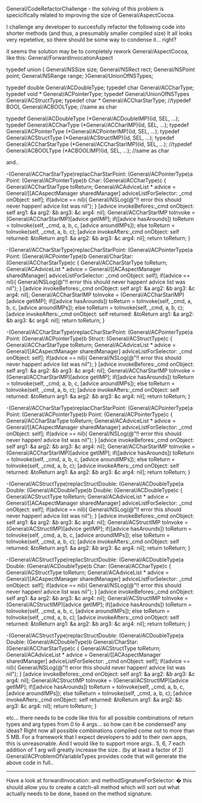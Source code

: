 General/CodeRefactorChallenge - the solving of this problem is specicifically related to improving the size of General/AspectCocoa.

I challenge any developer to succesfully refactor the following code into shorter methods (and thus, a presumably smaller compiled size)
It all looks very repetetive, so there should be some way to condense it...  right?

it seems the solution may be to completely rework General/AspectCocoa, like this: General/ForwardInvocationAspect
    

typedef union {
    General/NSSize size;
    General/NSRect rect;
    General/NSPoint point;
    General/NSRange range;
}General/UnionOfNSTypes;

typedef double General/ACDoubleType;
typedef char General/ACCharType;
typedef void * General/ACPointerType;
typedef General/UnionOfNSTypes General/ACStructType;
typedef char * General/ACCharStarType;
//typedef BOOL General/ACBOOLType; //same as char

typedef General/ACDoubleType (*General/ACDoubleIMP)(id, SEL, ...);
typedef General/ACCharType (*General/ACCharIMP)(id, SEL, ...);
typedef General/ACPointerType (*General/ACPointerIMP)(id, SEL, ...);
typedef General/ACStructType (*General/ACStructIMP)(id, SEL, ...);
typedef General/ACCharStarType (*General/ACCharStarIMP)(id, SEL, ...);
//typedef General/ACBOOLType (*ACBOOLIMP)(id, SEL, ...); //same as char



and..

    


-(General/ACCharStarType)replacCharStarPoint: (General/ACPointerType)a Point: (General/ACPointerType)b Char: (General/ACCharType)c {
    General/ACCharStarType toReturn;
    General/ACAdviceList * advice = General/[[ACAspectManager sharedManager] adviceListForSelector: _cmd onObject: self];
    if(advice == nil){ General/NSLog(@"!! error this should never happen! advice list was nil"); }
    [advice invokeBefores:_cmd onObject: self arg1: &a arg2: &b arg3: &c arg4: nil];
    General/ACCharStarIMP toInvoke = (General/ACCharStarIMP)[advice getIMP];
    if([advice hasArounds])
        toReturn = toInvoke(self, _cmd, a, b, c, [advice aroundIMPs]);
    else
        toReturn = toInvoke(self, _cmd, a, b, c);
    [advice invokeAfters:_cmd onObject: self returned: &toReturn arg1: &a arg2: &b arg3: &c arg4: nil];
    return toReturn;
}


-(General/ACCharStarType)replacCharStarPoint: (General/ACPointerType)a Point: (General/ACPointerType)b General/CharStar: (General/ACCharStarType)c {
    General/ACCharStarType toReturn;
    General/ACAdviceList * advice = General/[[ACAspectManager sharedManager] adviceListForSelector: _cmd onObject: self];
    if(advice == nil){ General/NSLog(@"!! error this should never happen! advice list was nil"); }
    [advice invokeBefores:_cmd onObject: self arg1: &a arg2: &b arg3: &c arg4: nil];
    General/ACCharStarIMP toInvoke = (General/ACCharStarIMP)[advice getIMP];
    if([advice hasArounds])
        toReturn = toInvoke(self, _cmd, a, b, c, [advice aroundIMPs]);
    else
        toReturn = toInvoke(self, _cmd, a, b, c);
    [advice invokeAfters:_cmd onObject: self returned: &toReturn arg1: &a arg2: &b arg3: &c arg4: nil];
    return toReturn;
}


-(General/ACCharStarType)replacCharStarPoint: (General/ACPointerType)a Point: (General/ACPointerType)b Struct: (General/ACStructType)c {
    General/ACCharStarType toReturn;
    General/ACAdviceList * advice = General/[[ACAspectManager sharedManager] adviceListForSelector: _cmd onObject: self];
    if(advice == nil){ General/NSLog(@"!! error this should never happen! advice list was nil"); }
    [advice invokeBefores:_cmd onObject: self arg1: &a arg2: &b arg3: &c arg4: nil];
    General/ACCharStarIMP toInvoke = (General/ACCharStarIMP)[advice getIMP];
    if([advice hasArounds])
        toReturn = toInvoke(self, _cmd, a, b, c, [advice aroundIMPs]);
    else
        toReturn = toInvoke(self, _cmd, a, b, c);
    [advice invokeAfters:_cmd onObject: self returned: &toReturn arg1: &a arg2: &b arg3: &c arg4: nil];
    return toReturn;
}


-(General/ACCharStarType)replacCharStarPoint: (General/ACPointerType)a Point: (General/ACPointerType)b Point: (General/ACPointerType)c {
    General/ACCharStarType toReturn;
    General/ACAdviceList * advice = General/[[ACAspectManager sharedManager] adviceListForSelector: _cmd onObject: self];
    if(advice == nil){ General/NSLog(@"!! error this should never happen! advice list was nil"); }
    [advice invokeBefores:_cmd onObject: self arg1: &a arg2: &b arg3: &c arg4: nil];
    General/ACCharStarIMP toInvoke = (General/ACCharStarIMP)[advice getIMP];
    if([advice hasArounds])
        toReturn = toInvoke(self, _cmd, a, b, c, [advice aroundIMPs]);
    else
        toReturn = toInvoke(self, _cmd, a, b, c);
    [advice invokeAfters:_cmd onObject: self returned: &toReturn arg1: &a arg2: &b arg3: &c arg4: nil];
    return toReturn;
}


-(General/ACStructType)replacStructDouble: (General/ACDoubleType)a Double: (General/ACDoubleType)b Double: (General/ACDoubleType)c {
    General/ACStructType toReturn;
    General/ACAdviceList * advice = General/[[ACAspectManager sharedManager] adviceListForSelector: _cmd onObject: self];
    if(advice == nil){ General/NSLog(@"!! error this should never happen! advice list was nil"); }
    [advice invokeBefores:_cmd onObject: self arg1: &a arg2: &b arg3: &c arg4: nil];
    General/ACStructIMP toInvoke = (General/ACStructIMP)[advice getIMP];
    if([advice hasArounds])
        toReturn = toInvoke(self, _cmd, a, b, c, [advice aroundIMPs]);
    else
        toReturn = toInvoke(self, _cmd, a, b, c);
    [advice invokeAfters:_cmd onObject: self returned: &toReturn arg1: &a arg2: &b arg3: &c arg4: nil];
    return toReturn;
}


-(General/ACStructType)replacStructDouble: (General/ACDoubleType)a Double: (General/ACDoubleType)b Char: (General/ACCharType)c {
    General/ACStructType toReturn;
    General/ACAdviceList * advice = General/[[ACAspectManager sharedManager] adviceListForSelector: _cmd onObject: self];
    if(advice == nil){ General/NSLog(@"!! error this should never happen! advice list was nil"); }
    [advice invokeBefores:_cmd onObject: self arg1: &a arg2: &b arg3: &c arg4: nil];
    General/ACStructIMP toInvoke = (General/ACStructIMP)[advice getIMP];
    if([advice hasArounds])
        toReturn = toInvoke(self, _cmd, a, b, c, [advice aroundIMPs]);
    else
        toReturn = toInvoke(self, _cmd, a, b, c);
    [advice invokeAfters:_cmd onObject: self returned: &toReturn arg1: &a arg2: &b arg3: &c arg4: nil];
    return toReturn;
}


-(General/ACStructType)replacStructDouble: (General/ACDoubleType)a Double: (General/ACDoubleType)b General/CharStar: (General/ACCharStarType)c {
    General/ACStructType toReturn;
    General/ACAdviceList * advice = General/[[ACAspectManager sharedManager] adviceListForSelector: _cmd onObject: self];
    if(advice == nil){ General/NSLog(@"!! error this should never happen! advice list was nil"); }
    [advice invokeBefores:_cmd onObject: self arg1: &a arg2: &b arg3: &c arg4: nil];
    General/ACStructIMP toInvoke = (General/ACStructIMP)[advice getIMP];
    if([advice hasArounds])
        toReturn = toInvoke(self, _cmd, a, b, c, [advice aroundIMPs]);
    else
        toReturn = toInvoke(self, _cmd, a, b, c);
    [advice invokeAfters:_cmd onObject: self returned: &toReturn arg1: &a arg2: &b arg3: &c arg4: nil];
    return toReturn;
}



etc...
there needs to be code like this for all possible combinations of return types and arg types from 0 to 4 args...
so how can it be condensed? any ideas?  Right now all possible combinations compiled come out to more than 5 MB.  For a framework that I expect developers to add to their own apps, this is unreasonable.  And I would like to support more args.. 5, 6, 7 each addition of 1 arg will greatly increase the size.. (by at least a factor of 2)  General/ACProblemOfVariableTypes provides code that will generate the above code in full..

----

Have a look at forwardInvocation: and methodSignatureForSelector: � this should allow you to create a catch-all method which will sort out what actually needs to be done, based on the method signature.